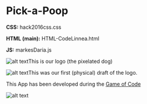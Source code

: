 # Pick-a-Poop

**CSS:** hack2016css.css

**HTML (main):** HTML-CodeLinnea.html

**JS:** markesDaria.js

![alt text](https://raw.githubusercontent.com/Pick-a-Poop/Pick-a-poop/master/dog_logo_computer_beta_360.png "Pick a Poop Logo")This is our logo (the pixelated dog)

![alt text](https://raw.githubusercontent.com/Pick-a-Poop/Pick-a-poop/master/presentation/pics/dog_logo.jpeg "Pick a Poop - Initial template")This was our first (physical) draft of the logo.

This App has been developed during the [Game of Code](http://gameofcode.eu)

![alt text](https://raw.githubusercontent.com/Pick-a-Poop/Pick-a-poop/master/presentation/pics/GameOfCodeLogo.png "Game of Code Logo")